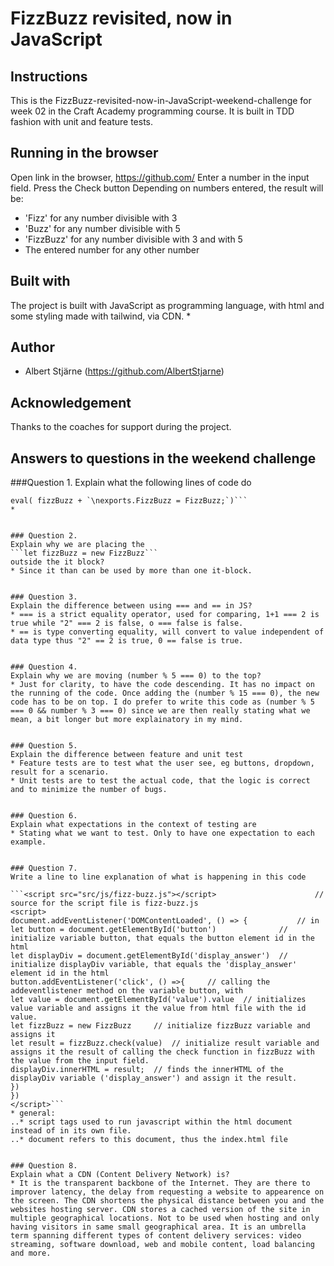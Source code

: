 # FizzBuzz revisited, now in JavaScript

## Instructions
This is the FizzBuzz-revisited-now-in-JavaScript-weekend-challenge for week 02 in the Craft Academy programming course. It is built in TDD fashion with unit and feature tests.


## Running in the browser
Open link in the browser, https://github.com/
Enter a number in the input field.
Press the Check button
Depending on numbers entered, the result will be:
 - 'Fizz' for any number divisible with 3
 - 'Buzz' for any number divisible with 5
 - 'FizzBuzz' for any number divisible with 3 and with 5
 - The entered number for any other number

## Built with
The project is built with JavaScript as programming language, with html and some styling made with tailwind, via CDN.
* 

## Author
* Albert Stjärne (https://github.com/AlbertStjarne)

## Acknowledgement
Thanks to the coaches for support during the project. 


## Answers to questions in the weekend challenge

###Question 1.
Explain what the following lines of code do
```let  fizzBuzz = fs.readFileSync('./src/js/fizz-buzz.js');
eval( fizzBuzz + `\nexports.FizzBuzz = FizzBuzz;`)```
* 


### Question 2.
Explain why we are placing the
```let fizzBuzz = new FizzBuzz```
outside the it block?
* Since it than can be used by more than one it-block.


### Question 3.
Explain the difference between using === and == in JS?
* === is a strict equality operator, used for comparing, 1+1 === 2 is true while "2" === 2 is false, o === false is false.
* == is type converting equality, will convert to value independent of data type thus "2" == 2 is true, 0 == false is true.


### Question 4.
Explain why we are moving (number % 5 === 0) to the top?
* Just for clarity, to have the code descending. It has no impact on the running of the code. Once adding the (number % 15 === 0), the new code has to be on top. I do prefer to write this code as (number % 5 === 0 && number % 3 === 0) since we are then really stating what we mean, a bit longer but more explainatory in my mind.


### Question 5.
Explain the difference between feature and unit test
* Feature tests are to test what the user see, eg buttons, dropdown, result for a scenario.
* Unit tests are to test the actual code, that the logic is correct and to minimize the number of bugs.


### Question 6.
Explain what expectations in the context of testing are
* Stating what we want to test. Only to have one expectation to each example.


### Question 7.
Write a line to line explanation of what is happening in this code

```<script src="src/js/fizz-buzz.js"></script>                      // source for the script file is fizz-buzz.js
<script>
document.addEventListener('DOMContentLoaded', () => {           // in 
let button = document.getElementById('button')              // initialize variable button, that equals the button element id in the html
let displayDiv = document.getElementById('display_answer')  // initialize displayDiv variable, that equals the 'display_answer' element id in the html
button.addEventListener('click', () =>{     // calling the addeventlistener method on the variable button, with  
let value = document.getElementById('value').value  // initializes value variable and assigns it the value from html file with the id value.
let fizzBuzz = new FizzBuzz     // initialize fizzBuzz variable and assigns it 
let result = fizzBuzz.check(value)  // initialize result variable and assigns it the result of calling the check function in fizzBuzz with the value from the input field.
displayDiv.innerHTML = result;  // finds the innerHTML of the displayDiv variable ('display_answer') and assign it the result.
})
})
</script>```
* general:
..* script tags used to run javascript within the html document instead of in its own file.
..* document refers to this document, thus the index.html file


### Question 8.
Explain what a CDN (Content Delivery Network) is?
* It is the transparent backbone of the Internet. They are there to improver latency, the delay from requesting a website to appearence on the screen. The CDN shortens the physical distance between you and the websites hosting server. CDN stores a cached version of the site in multiple geographical locations. Not to be used when hosting and only having visitors in same small geographical area. It is an umbrella term spanning different types of content delivery services: video streaming, software download, web and mobile content, load balancing and more.